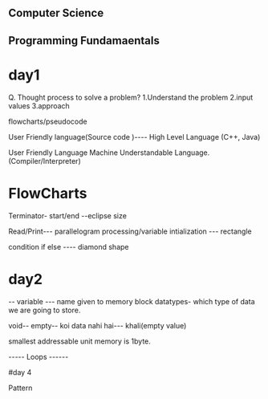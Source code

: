 ## Computer Science

## Programming Fundamaentals


# day1
Q. Thought process to solve a problem?
1.Understand the problem
2.input values
3.approach


flowcharts/pseudocode

User Friendly language(Source code )---- High Level Language (C++, Java)

User Friendly Language
Machine Understandable Language.(Compiler/Interpreter)



# FlowCharts

Terminator- start/end --eclipse size

Read/Print--- parallelogram
processing/variable intialization --- rectangle

condition if else ----  diamond shape

# day2
--
variable --- name given to memory block
datatypes- which type of data we are going to store.

void-- empty-- koi data nahi hai--- khali(empty value)


smallest addressable unit memory is 1byte.

----- Loops ------



#day 4

Pattern 










